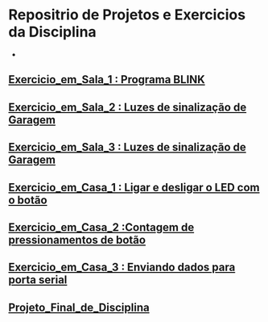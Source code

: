 # Repositrio de Projetos e Exercicios da Disciplina
-
[Exercicio_em_Sala_1 : Programa BLINK](https://github.com/DaviAlSg/Exercicio_em_Sala_1/tree/main)
-
[Exercicio_em_Sala_2 : Luzes de sinalização de Garagem](https://github.com/DaviAlSg/Exercicio_em_Sala_2-Luzes-de-sinaliza-o-de-Garagem/blob/main/README.md)
-
[Exercicio_em_Sala_3 : Luzes de sinalização de Garagem](https://github.com/DaviAlSg/Exercicio_em_Sala_3-Luzes-de-sinaliza-o-de-Garagem/blob/main/README.md)
-
[Exercicio_em_Casa_1 : Ligar e desligar o LED com o botão](https://github.com/DaviAlSg/Exercicio_em_Casa_1-Ligar-e-desligar-o-LED-com-o-bot-o/blob/main/README.md)
-
[Exercicio_em_Casa_2 :Contagem de pressionamentos de botão](https://github.com/DaviAlSg/Exercicio_em_Casa_2-Contagem-de-pressionamentos-de-bot-o/blob/main/README.md)
-
[Exercicio_em_Casa_3 : Enviando dados para porta serial](https://github.com/DaviAlSg/Exercicio_em_Casa_3-Enviando-dados-para-porta-serial/blob/main/README.md)
-
[Projeto_Final_de_Disciplina](https://github.com/DaviAlSg/Projeto_Final_de_Disciplina-0.2/blob/main/README.md)
-
